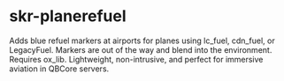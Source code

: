 # skr-planerefuel
Adds blue refuel markers at airports for planes using lc_fuel, cdn_fuel, or LegacyFuel. Markers are out of the way and blend into the environment. Requires ox_lib. Lightweight, non-intrusive, and perfect for immersive aviation in QBCore servers.
